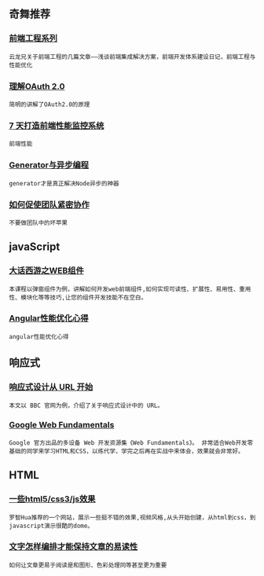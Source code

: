 
## 奇舞推荐

### [前端工程系列](https://github.com/fouber/blog)

    云龙兄关于前端工程的几篇文章——浅谈前端集成解决方案，前端开发体系建设日记，前端工程与性能优化

### [理解OAuth 2.0](http://www.ruanyifeng.com/blog/2014/05/oauth_2_0.html)

    简明的讲解了OAuth2.0的原理

### [7 天打造前端性能监控系统](http://fex.baidu.com/blog/2014/05/build-performance-monitor-in-7-days/)

    前端性能

### [Generator与异步编程](http://www.infoq.com/cn/articles/generator-and-asynchronous-programming)

    generator才是真正解决Node异步的神器

### [如何促使团队紧密协作](http://www.csdn.net/article/2014-05-12/2819722-Jeff-Atwood)

    不要做团队中的坏苹果

## javaScript

### [大话西游之WEB组件](http://www.imooc.com/view/99)

    本课程以弹窗组件为例，讲解如何开发web前端组件,如何实现可读性、扩展性、易用性、重用性、模块化等等技巧,让您的组件开发技能不在空白。

### [Angular性能优化心得](http://atian25.github.io/2014/05/09/angular-performace/)

    angular性能优化心得

## 响应式

### [响应式设计从 URL 开始](http://www.smashingmagazine.com/2014/05/02/responsive-design-begins-with-the-url/)

    本文以 BBC 官网为例，介绍了关于响应式设计中的 URL。

### [Google Web Fundamentals](https://developers.google.com/web/fundamentals/documentation/index)

    Google 官方出品的多设备 Web 开发资源集《Web Fundamentals》。 非常适合Web开发零基础的同学来学习HTML和CSS，以练代学，学完之后再在实战中来体会，效果就会非常好。

## HTML

### [一些html5/css3/js效果](http://thecodeplayer.com/)

    罗智Hua推荐的一个网站，展示一些挺不错的效果,视频风格,从头开始创建，从html到css，到javascript演示很酷的dome。

### [文字怎样编排才能保持文章的易读性](http://www.csshello.com/ty/145.html)

    如何让文章更易于阅读是和图形、色彩处理同等甚至更为重要
